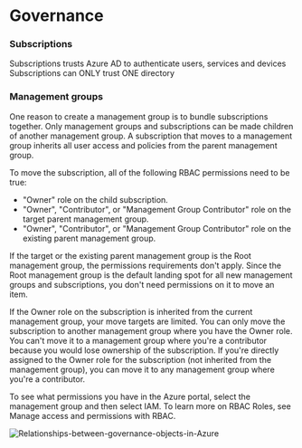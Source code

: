 # Governance

### Subscriptions

Subscriptions trusts Azure AD to authenticate users, services and devices
Subscriptions can ONLY trust ONE directory

### Management groups

One reason to create a management group is to bundle subscriptions together. Only management groups and subscriptions can be made children of another management group. A subscription that moves to a management group inherits all user access and policies from the parent management group.

To move the subscription, all of the following RBAC permissions need to be true:
* "Owner" role on the child subscription.
* "Owner", "Contributor", or "Management Group Contributor" role on the target parent management group.
* "Owner", "Contributor", or "Management Group Contributor" role on the existing parent management group.

If the target or the existing parent management group is the Root management group, the permissions requirements don't apply. Since the Root management group is the default landing spot for all new management groups and subscriptions, you don't need permissions on it to move an item.

If the Owner role on the subscription is inherited from the current management group, your move targets are limited. You can only move the subscription to another management group where you have the Owner role. You can't move it to a management group where you're a contributor because you would lose ownership of the subscription. If you're directly assigned to the Owner role for the subscription (not inherited from the management group), you can move it to any management group where you're a contributor.

To see what permissions you have in the Azure portal, select the management group and then select IAM. To learn more on RBAC Roles, see Manage access and permissions with RBAC.

![Relationships-between-governance-objects-in-Azure](relationship.jpg)
